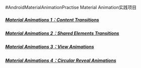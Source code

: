 #AndroidMaterialAnimationPractise
Material Animation实践项目

##### [Material Animations 1：Content Transitions](http://sherlockshi.github.io/2016/10/03/15_Android/1545_%E5%8A%A8%E7%94%BB/MaterialAnimations1_ContentTransitions/)
##### [Material Animations 2：Shared Elements Transitions](http://sherlockshi.github.io/2016/10/04/15_Android/1545_%E5%8A%A8%E7%94%BB/MaterialAnimations2_SharedElements/)
##### [Material Animations 3：View Animations](http://sherlockshi.github.io/2016/10/04/15_Android/1545_%E5%8A%A8%E7%94%BB/MaterialAnimations3_ViewAnimations/)
##### [Material Animations 4：Circular Reveal Animations](http://sherlockshi.github.io/2016/10/11/15_Android/1545_%E5%8A%A8%E7%94%BB/MaterialAnimations4_CircularRevealAnimations/)